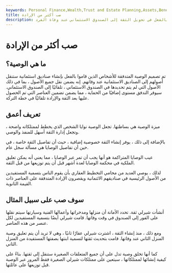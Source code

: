```yaml
---
keywords: Personal Finance,Wealth,Trust and Estate Planning,Assets,Beneficiaries,Estate Plan,Pour Over Will,Trust
title: صب أكثر من الإرادة
description: سيضمن التدفق أي أصول ملكية لم يتم الاستيلاء عليها بالفعل في تحويل الثقة إلى الصندوق الاستئماني عند وفاة الفرد.
---
```


# صب أكثر من الإرادة
## ما هي الوصية؟

تم تصميم الوصية المتدفقة للأشخاص الذين قاموا بالفعل بإنشاء صناديق استئمانية ستنقل أصولهم إلى الصناديق الاستئمانية عند وفاتهم. إنه يضمن نقل جميع الأصول ، بما في ذلك الأصول التي لم يتم تحديدها في الصندوق الاستئماني ، تلقائيًا إلى الصندوق الاستئماني. سيوفر التدفق مستوى إضافيًا من الحماية ، مما يضمن تضمين العناصر التي تم الحصول عليها بعد الثقة والإرادة تلقائيًا في خطة التركة.

## تعريف أعمق

ميزة الوصية هي بساطتها. تجعل الوصية نوايا الشخص الذي يخطط لممتلكاته واضحة ، وتجعل إدارة الثقة أسهل للمنفذ والوصي.

بالإضافة إلى ذلك ، يوفر إنشاء الثقة خصوصية إضافية ، حيث أن تفاصيل الثقة خاصة ، في حين أن تفاصيل الوصايا هي مسألة سجل عام.

عيب الوصايا المتراكمة هو أنها يجب أن تمر عبر الوصايا ، مما يعني أنه يمكن تعليق الملكية في محكمة الوصايا لعدة أشهر قبل أن يتم توزيعها من قبل الثقة.

لذلك ، يوصي العديد من محامي التخطيط العقاري بأن يقوم الناس بتسمية المستفيدين من الأصول الرئيسية في صناديقهم الائتمانية ويقصرون الإرادة المتدفقة على العناصر ذات القيمة الثانوية.

## سوف صب على سبيل المثال

أنشأت شيرلي ثقة. تحدد الأمانة أن منزلها ومدخراتها وأعمالها الفنية وسيارتها سيتم نقلها على الفور إلى الصندوق في وقت وفاتها. قامت شيرلي أيضًا بتسمية المستفيدين لكل عنصر من هذه العناصر.

ومع ذلك ، منذ إنشاء الثقة ، اشترت شيرلي عقارًا ثانيًا ، وهي لا تريد أن يتم تعليق وصية المنزل الثاني عند وفاتها. قامت بتحديث ثقتها لتسمية ابنتها بصفتها المستفيدة من المنزل الثاني.

كما أنها تخلق وصية تدل على أن جميع المتعلقات الصغيرة ستنقل إلى ثقتها. بناءً على كيفية إنشائها لممتلكاتها ، سيتعين على ممتلكات شيرلي الصغيرة فقط المرور عبر الوصية قبل توزيعها على عائلتها.



